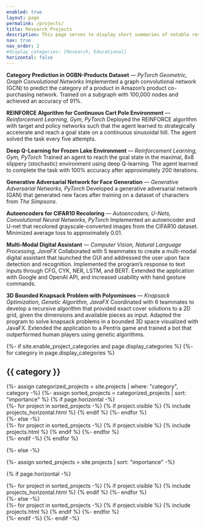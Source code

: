 ```yaml
---
enabled: true
layout: page
permalink: /projects/
title: Research Projects
description: This page serves to display short summaries of notable research projects I have had the privilege to work on throughout my academic career.
nav: true
nav_order: 2
#display_categories: [Research, Educational]
horizontal: false
---
```

**Category Prediction in OGBN-Products Dataset** —  *PyTorch Geometric, Graph Convolutional Networks*
Implemented a graph convolutional network (GCN) to predict the category of a product in Amazon’s product co-purchasing 
network. Trained on a subgraph with 100,000 nodes and achieved an accuracy of 91%.

**REINFORCE Algorithm for Continuous Cart Pole Environment** —  *Reinforcement Learning, Gym, PyTorch*
Deployed the REINFORCE algorithm with target and policy networks such that the agent learned to strategically
accelerate and reach a goal state on a continuous sinusoidal hill. The agent solved the task every five attempts.

**Deep Q-Learning for Frozen Lake Environment** —  *Reinforcement Learning, Gym, PyTorch*
Trained an agent to reach the goal state in the maximal, 8x8 slippery (stochastic) environment using deep Q-learning.
The agent learned to complete the task with 100% accuracy after approximately 200 iterations.

**Generative Adversarial Network for Face Generation** —  *Generative Adversarial Networks, PyTorch*
Developed a generative adversarial network (GAN) that generated new faces after training on a dataset of characters
from *The Simpsons*.

**Autoencoders for CIFAR10 Recoloring** —  *Autoencoders, U-Nets, Convolutional Neural Networks, PyTorch*
Implemented an autoencoder and U-net that recolored grayscale-converted images from the CIFAR10 dataset. Minimized 
average loss to approximately 0.01.

**Multi-Modal Digital Assistant** —  *Computer Vision, Natural Language Processing, JavaFX*
Collaborated with 5 teammates to create a multi-modal digital assistant that launched the GUI and addressed the
user upon face detection and recognition. Implemented the program’s response to text inputs through CFG, CYK,
NER, LSTM, and BERT. Extended the application with Google and OpenAI API, and increased usability with hand
gesture commands.

**3D Bounded Knapsack Problem with Polyominoes** —  *Knapsack Optimization, Genetic Algorithm, JavaFX*
Coordinated with 6 teammates to develop a recursive algorithm that provided exact cover solutions to a 2D grid,
given the dimensions and available pieces as input. Adapted the program to solve knapsack problems in a bounded
3D space visualized with JavaFX. Extended the application to a Pentris game and trained a bot that outperformed
human players using genetic algorithms.

[//]: #

<!-- pages/projects.md -->
<div class="projects">
{%- if site.enable_project_categories and page.display_categories %}
  <!-- Display categorized projects -->
  {%- for category in page.display_categories %}
  <h2 class="category">{{ category }}</h2>
  {%- assign categorized_projects = site.projects | where: "category", category -%}
  {%- assign sorted_projects = categorized_projects | sort: "importance" %}
  <!-- Generate cards for each project -->
  {% if page.horizontal -%}
  <div class="container">
    <div class="row row-cols-2">
    {%- for project in sorted_projects -%}
    {% if project.visible %}
      {% include projects_horizontal.html %}
    {% endif %}
    {%- endfor %}
    </div>
  </div>
  {%- else -%}
  <div class="grid">
    {%- for project in sorted_projects -%}
    {% if project.visible %}
      {% include projects.html %}
    {% endif %}
    {%- endfor %}
  </div>
  {%- endif -%}
  {% endfor %}

{%- else -%}
<!-- Display projects without categories -->
  {%- assign sorted_projects = site.projects | sort: "importance" -%}
  <!-- Generate cards for each project -->
  {% if page.horizontal -%}
  <div class="container">
    <div class="row row-cols-2">
    {%- for project in sorted_projects -%}
    {% if project.visible %}
      {% include projects_horizontal.html %}
    {% endif %}
    {%- endfor %}
    </div>
  </div>
  {%- else -%}
  <div class="grid">
    {%- for project in sorted_projects -%}
    {% if project.visible %}
      {% include projects.html %}
    {% endif %}
    {%- endfor %}
  </div>
  {%- endif -%}
{%- endif -%}
</div>
